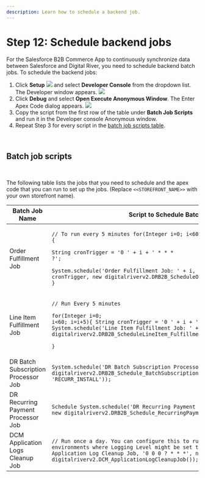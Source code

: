 ```yaml
---
description: Learn how to schedule a backend job.
---
```


# Step 12: Schedule backend jobs



For the Salesforce B2B Commerce App to continuously synchronize data between Salesforce and Digital River, you need to schedule backend batch jobs. To schedule the backend jobs:‌

1. Click **Setup** ​![](https://firebasestorage.googleapis.com/v0/b/gitbook-28427.appspot.com/o/assets%2F-MNZuPvN3iGOwRD0PjQh%2F-MRVrQ1ufxwn-s8BpGW2%2F-MRVrv14OLV-oqRNPKJF%2FSetupIcon.png?alt=media\&token=fa294a7a-8ad2-4272-80c9-ae537afde283) and select **Developer Console** from the dropdown list. The Developer window appears. ​![](https://firebasestorage.googleapis.com/v0/b/gitbook-28427.appspot.com/o/assets%2F-MNZuPvN3iGOwRD0PjQh%2F-MRS2TDFKNKGtbIVxZf6%2F-MRS2pVzg1HxTIScU2AW%2FInstall%20DR%20B2B%20API%20Connector80.png?alt=media\&token=15839e4e-b224-4224-90ac-5172d8ff73f6)​
2. Click **Debug** and select **Open Execute Anonymous Window**. The Enter Apex Code dialog appears. ​![](https://firebasestorage.googleapis.com/v0/b/gitbook-28427.appspot.com/o/assets%2F-MNZuPvN3iGOwRD0PjQh%2F-MRS2sHy-DwyObgbJRlP%2F-MRS2x4PLD5WWtVztf7o%2FInstall%20DR%20B2B%20API%20Connector81.png?alt=media\&token=e2ae2c8e-0dc8-4ed8-9bc8-bb5b34250d69)​
3. Copy the script from the first row of the table under **Batch Job Scripts** and run it in the Developer console Anonymous window.
4. Repeat Step 3 for every script in the [batch job scripts table](https://app.gitbook.com/@digital-river/s/salesforce-b2b/\~/drafts/-MUFD89-u-0FP\_Ew0TXJ/v/2.1.1/integrating-the-digital-river-salesforce-b2b-commerce-app/step-12-schedule-backend-jobs#batch-job-scripts/@drafts).

‌

## Batch job scripts <a href="#batch-job-scripts" id="batch-job-scripts"></a>

‌

The following table lists the jobs that you need to schedule and the apex code that you can run to set up the jobs. (Replace `<<STOREFRONT_NAME>>` with your own storefront name).

| Batch Job Name                      | Script to Schedule Batch Job                                                                                                                                                                                                                                                                   | Comments                                                                                                                                                                                       |
| ----------------------------------- | ---------------------------------------------------------------------------------------------------------------------------------------------------------------------------------------------------------------------------------------------------------------------------------------------- | ---------------------------------------------------------------------------------------------------------------------------------------------------------------------------------------------- |
| Order Fulfillment Job               | <p><code>// To run every 5 minutes for(Integer i=0; i&#x3C;60; i=i+5) {</code></p><p><code>String cronTrigger = '0 ' + i + ' * * * ?';</code></p><p><code>System.schedule('Order Fulfillment Job: ' + i, cronTrigger, new digitalriverv2.DRB2B_ScheduleOrderLevel_Fulfillment()); }</code></p> | This job sends Order Level Fulfillment Information to Digital River. Currently, this is used only for order cancellations.                                                                     |
| Line Item Fulfillment Job           | <p><code>// Run Every 5 minutes</code></p><p><code>for(Integer i=0; i&#x3C;60; i=i+5){ String cronTrigger = '0 ' + i + ' * * * ?'; System.schedule('Line Item Fulfillment Job: ' + i, cronTrigger, new digitalriverv2.DRB2B_ScheduleLineItem_Fulfillment());</code></p><p><code>}</code></p>   | This job sends line-item level fulfillment Information to Digital River.                                                                                                                       |
| DR Batch Subscription Processor Job | `System.schedule('DR Batch Subscription Processor Job', '0 0 * * * ?', new digitalriverv2.DRB2B_Schedule_BatchSubscriptionProcess('<<STOREFRONT_NAME>>', 'RECURR_INSTALL'));`                                                                                                                  | Schedule this job to run at least once every day.                                                                                                                                              |
| DR Recurring Payment Processor Job  | `Schedule System.schedule('DR Recurring Payment Processor Job', '0 0 * * * ?', new digitalriverv2.DRB2B_Schedule_RecurringPaymentProcess('RECURR_INSTALL'));`                                                                                                                                  | This job currently processes only 1 record at a time. Please schedule this more often in a day based on the number of installments that need to be processed.                                  |
| DCM Application Logs Cleanup Job    | `// Run once a day. You can configure this to run more often in lower environments where Logging Level might be set to DEBUG System.schedule('DCM Application Log Cleanup Job, '0 0 0 ? * * *', new digitalriverv2.DCM_ApplicationLogCleanupJob());`                                           | This job cleans up the DCM Application logs based on the configuration “Delete Logs older than” in the Custom Metadata type **digitalriverv2\_\_DCM\_Application\_Log\_Configuration\_\_mdt**. |
